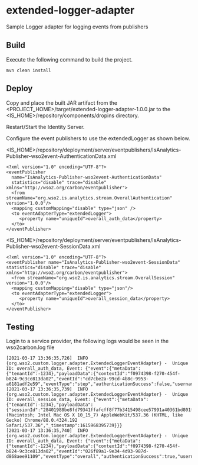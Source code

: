 # extended-logger-adapter
Sample Logger adapter for logging events from publishers

## Build

Execute the following command to build the project.

```
mvn clean install
```

## Deploy

Copy and place the built JAR artifact from the <PROJECT_HOME>/target/extended-logger-adapter-1.0.0.jar to the <IS_HOME>/repository/components/dropins directory.

Restart/Start the Identity Server.

Configure the event publishers to use the extendedLogger as shown below.

<IS_HOME>/repository/deployment/server/eventpublishers/IsAnalytics-Publisher-wso2event-AuthenticationData.xml

```
<?xml version="1.0" encoding="UTF-8"?>
<eventPublisher
  name="IsAnalytics-Publisher-wso2event-AuthenticationData"
  statistics="disable" trace="disable" xmlns="http://wso2.org/carbon/eventpublisher">
  <from streamName="org.wso2.is.analytics.stream.OverallAuthentication" version="1.0.0"/>
  <mapping customMapping="disable" type="json" />
  <to eventAdapterType="extendedLogger">
     <property name="uniqueId">overall_auth_data</property>
  </to>
</eventPublisher>
```
<IS_HOME>/repository/deployment/server/eventpublishers/IsAnalytics-Publisher-wso2event-SessionData.xml
```
<?xml version="1.0" encoding="UTF-8"?>
<eventPublisher name="IsAnalytics-Publisher-wso2event-SessionData" statistics="disable" trace="disable" xmlns="http://wso2.org/carbon/eventpublisher">
  <from streamName="org.wso2.is.analytics.stream.OverallSession" version="1.0.0"/>
  <mapping customMapping="disable" type="json"/>
  <to eventAdapterType="extendedLogger">
     <property name="uniqueId">overall_session_data</property>
  </to>
</eventPublisher>
```

## Testing

Login to a service provider, the following logs would be seen in the wso2carbon.log file

```
[2021-03-17 13:36:35,726]  INFO {org.wso2.custom.logger.adapter.ExtendedLoggerEventAdapter} -  Unique ID: overall_auth_data, Event: {"event":{"metaData":{"tenantId":-1234},"payloadData":{"contextId":"f0974398-f270-454f-b824-9c3ce813da02","eventId":"cd7cbe2a-99cd-4b8c-9953-a6181adf2e59","eventType":"step","authenticationSuccess":false,"username":"admin","localUserName":"admin","userStoreDomain":"PRIMARY","tenantDomain":"carbon.super","remoteIp":"127.0.0.1","region":"NOT_AVAILABLE","inboundAuthType":"oidc","serviceProvider":"oidcdebugger","rememberMeEnabled":false,"forceAuthEnabled":false,"passiveAuthEnabled":false,"rolesCommaSeparated":"admin","authenticationStep":"1","identityProvider":"LOCAL","authStepSuccess":true,"stepAuthenticator":"NOT_AVAILABLE","isFirstLogin":false,"identityProviderType":"LOCAL","_timestamp":1615968395726}}}
[2021-03-17 13:36:35,739]  INFO {org.wso2.custom.logger.adapter.ExtendedLoggerEventAdapter} -  Unique ID: overall_session_data, Event: {"event":{"metaData":{"tenantId":-1234},"payloadData":{"sessionId":"28401988be8fd79341ffafcff8f77b3415498cee57991a40361bd801f090fbed","startTimestamp":1615968395737,"renewTimestamp":1615968395737,"terminationTimestamp":1615969295737,"action":1,"username":"admin","userstoreDomain":"PRIMARY","remoteIp":"127.0.0.1","region":"NOT_AVAILABLE","tenantDomain":"carbon.super","serviceProvider":"oidcdebugger","identityProviders":"LOCAL","rememberMeFlag":false,"userAgent":"Mozilla/5.0 (Macintosh; Intel Mac OS X 10_15_7) AppleWebKit/537.36 (KHTML, like Gecko) Chrome/88.0.4324.192 Safari/537.36","_timestamp":1615968395739}}}
[2021-03-17 13:36:35,740]  INFO {org.wso2.custom.logger.adapter.ExtendedLoggerEventAdapter} -  Unique ID: overall_auth_data, Event: {"event":{"metaData":{"tenantId":-1234},"payloadData":{"contextId":"f0974398-f270-454f-b824-9c3ce813da02","eventId":"026f89a1-9e34-4d93-987d-d868aee91109","eventType":"overall","authenticationSuccess":true,"username":"admin","localUserName":"admin","userStoreDomain":"PRIMARY","tenantDomain":"carbon.super","remoteIp":"127.0.0.1","region":"NOT_AVAILABLE","inboundAuthType":"oidc","serviceProvider":"oidcdebugger","rememberMeEnabled":false,"forceAuthEnabled":false,"passiveAuthEnabled":false,"rolesCommaSeparated":"admin","authenticationStep":"1","identityProvider":"LOCAL","authStepSuccess":true,"stepAuthenticator":"BasicAuthenticator","isFirstLogin":true,"identityProviderType":"LOCAL","_timestamp":1615968395740}}}

```


